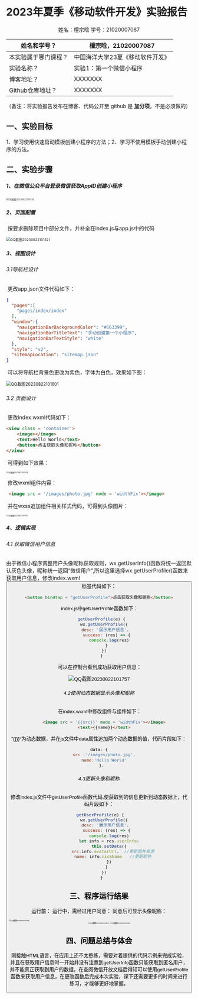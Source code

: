# 2023年夏季《移动软件开发》实验报告



<center>姓名：檀宗晗  学号：21020007087</center>

| 姓名和学号？         | 檀宗晗，21020007087              |
| -------------------- | -------------------------------- |
| 本实验属于哪门课程？ | 中国海洋大学23夏《移动软件开发》 |
| 实验名称？           | 实验1：第一个微信小程序          |
| 博客地址？           | XXXXXXX                          |
| Github仓库地址？     | XXXXXXX                          |

（备注：将实验报告发布在博客、代码公开至 github 是 **加分项**，不是必须做的）



## **一、实验目标**

1、学习使用快速启动模板创建小程序的方法；2、学习不使用模板手动创建小程序的方法。



## 二、实验步骤

##### 1、在微信公众平台登录微信获取AppID创建小程序

<img src="C:\Users\Lenovo\Desktop\QQ截图20230822101435.png" alt="QQ截图20230822101435" style="zoom: 42%;" />

##### 2、页面配置

​	按要求删除项目中部分文件，并补全在index.js与app.js中的代码

<img src="C:\Users\Lenovo\Desktop\QQ截图20230822101521.png" alt="QQ截图20230822101521" style="zoom: 67%;" />

##### 3、视图设计

###### 	3.1导航栏设计

​		更改app.json文件代码如下：

```json
{
  "pages":[
    "pages/index/index"
  ],
  "window":{
    "navigationBarBackgroundColor": "#663399",
    "navigationBarTitleText": "手动创建第一个小程序",
    "navigationBarTextStyle": "white"
  },
  "style": "v2",
  "sitemapLocation": "sitemap.json"
}

```

​		可以将导航栏背景色更改为紫色，字体为白色，效果如下图：

<img src="C:\Users\Lenovo\Desktop\QQ截图20230822101601.png" alt="QQ截图20230822101601" style="zoom: 80%;" />

###### 	3.2 页面设计

​		更改index.wxml代码如下：

```html
<view class = 'container'>
    <image></image>
    <text>Hello World</text>
    <button>点击获取头像和昵称</button>
</view>
```

​		可得到如下效果：

<img src="C:\Users\Lenovo\Desktop\QQ截图20230822101636.png" alt="QQ截图20230822101636" style="zoom:33%;" />

​		修改wxml<image>组件内容：

```html
 <image src = '/images/photo.jpg' mode = 'widthFix'></image>
```

​		并在wxss追加组件相关样式代码，可得到头像图片：

<img src="C:\Users\Lenovo\Desktop\QQ截图20230822101715.png" alt="QQ截图20230822101715" style="zoom:33%;" />

##### 4、逻辑实现

###### 	4.1 获取微信用户信息

​		由于微信小程序调整用户头像昵称获取规则，wx.getUserInfo()函数将统一返回默认灰色头像，昵称统一返回“微信用户”,所以这里选择wx.getUserProfile()函数来获取用户信息，修改index.wxml <button>标签代码如下：

```html
<button bindtap = "getUserProfile">点击获取头像和昵称</button>
```

​		index.js中getUserProfile函数如下：

```javascript
  getUserProfile(e) {
    wx.getUserProfile({
      desc: '展示用户信息', 
      success: (res) => {
        console.log(res)
      }
    })
  }
```

​		可以在控制台看到成功获取用户信息：

![QQ截图20230822101757](C:\Users\Lenovo\Desktop\QQ截图20230822101757.png)

###### 		4.2使用动态数据显示头像和昵称

​			在index.wxml中修改<image>组件与<text>组件如下：

```html
    <image src = '{{src}}' mode = 'widthFix'></image>
    <text>{{name}}</text>
```

​			”{{}}“为动态数据，并在js文件中data属性追加两个动态数据的值，代码片段如下：

```javascript
data: {
    src :'/images/photo.jpg',
    name:'Hello World'
  },
```

###### 		4.3更新头像和昵称

​			修改index.js文件中getUserProfile函数代码,使获取到的信息更新到动态数据上，代码片段如下：

```javascript
 getUserProfile(e) {
    wx.getUserProfile({
      desc: '展示用户信息', 
      success: (res) => {
        console.log(res)
        let info = res.userInfo;
        this.setData({
           src:info.avatarUrl,  //更新图片来源
           name: info.nickName   //更新昵称
        })
      }
    })
  }
```

## 三、程序运行结果	

运行前：                                                                          运行中，需经过用户同意：                                                 同意后可显示头像昵称：

​     <img src="C:\Users\Lenovo\Desktop\QQ截图20230822101831.png" alt="QQ截图20230822101831" style="zoom:33%;" align="left" />                                       <img src="C:\Users\Lenovo\Desktop\QQ截图20230822101840.png" alt="QQ截图20230822101840" style="zoom:33%;" />                                              <img src="C:\Users\Lenovo\Desktop\QQ截图20230822101846.png" alt="QQ截图20230822101846" style="zoom:33%;" />            

## 四、问题总结与体会

​	     刚接触HTML语言，在应用上还不太熟练，需要对着提供的代码示例来完成实验，并且在获取用户信息时一开始并没有注意到getUserInfo函数只能获取到匿名用户，并不能真正获取到用户的数据，在查阅微信开放文档后得知可以使用getUserProfile函数来获取用户信息，在更改函数后完成本次实验，课下还需要更多的时间来进行练习，才能够更好地掌握。